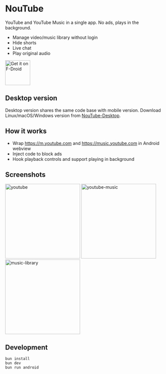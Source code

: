 # NouTube

YouTube and YouTube Music in a single app. No ads, plays in the background.

- Manage video/music library without login
- Hide shorts
- Live chat
- Play original audio

[<img src="https://f-droid.org/badge/get-it-on.png"
    alt="Get it on F-Droid"
    height="80">](https://f-droid.org/packages/jp.nonbili.noutube)

## Desktop version

Desktop version shares the same code base with mobile version.
Download Linux/macOS/Windows version from [NouTube-Desktop](https://github.com/nonbili/NouTube-Desktop/releases).

## How it works

- Wrap https://m.youtube.com and https://music.youtube.com in Android webview
- Inject code to block ads
- Hook playback controls and support playing in background

## Screenshots

<img src="metadata/en-US/images/phoneScreenshots/1.jpg" width="240" alt="youtube"> <img src="metadata/en-US/images/phoneScreenshots/2.jpg" width="240" alt="youtube-music"> <img src="metadata/en-US/images/phoneScreenshots/3.jpg" width="240" alt="music-library">

## Development

```
bun install
bun dev
bun run android
```
